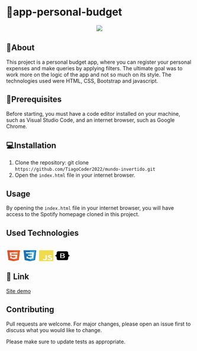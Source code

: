  

# 📌app-personal-budget

<p align="center">
    <img width="700" src="https://user-images.githubusercontent.com/119512258/235382169-3e91adce-7574-40ee-9783-20a01a3593d5.PNG">
</p>



## 🧾About
This project is a personal budget app, where you can register your personal expenses and make queries by applying filters. The ultimate goal was to work more on the logic of the app and not so much on its style. The technologies used were HTML, CSS, Bootstrap and javascript.




## 🔧Prerequisites

Before starting, you must have a code editor installed on your machine, such as Visual Studio Code, and an internet browser, such as Google Chrome.

## 💻Installation

1. Clone the repository: git clone `https://github.com/TiagoCoder2022/mundo-invertido.git`
2. Open the `index.html` file in your internet browser.

## Usage

By opening the `index.html` file in your internet browser, you will have access to the Spotify homepage cloned in this project.

## Used Technologies

  
<div style="display: inline_block"><br> 
  <img align="center" alt="Tiago-HTML" height="30" width="40" src="https://raw.githubusercontent.com/devicons/devicon/master/icons/html5/html5-original.svg">
  <img align="center" alt="Tiago-CSS" height="30" width="40" src="https://raw.githubusercontent.com/devicons/devicon/master/icons/css3/css3-original.svg">
  <img align="center" alt="Tiago-Js" height="30" width="40" src="https://raw.githubusercontent.com/devicons/devicon/master/icons/javascript/javascript-plain.svg">
  <img align="center" alt="Tiago-Bt" height="30" width="40" src="https://raw.githubusercontent.com/devicons/devicon/master/icons/bootstrap/bootstrap-plain.svg"> 
</div>

## 🔗 Link
  [Site demo](https://tiagocoder2022.github.io/mundo-invertido/)


## Contributing

Pull requests are welcome. For major changes, please open an issue first
to discuss what you would like to change.

Please make sure to update tests as appropriate.

 

